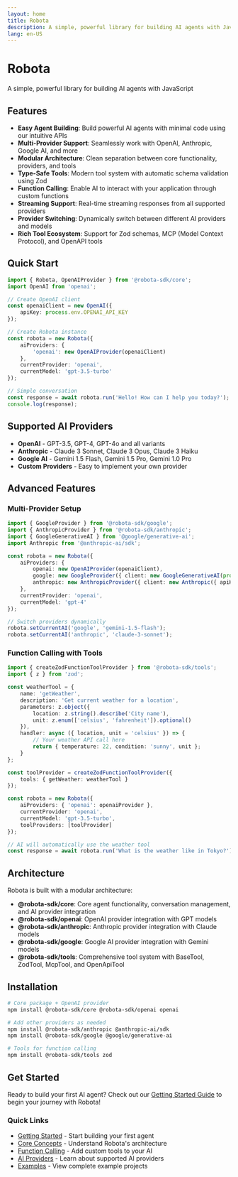 ```yaml
---
layout: home
title: Robota
description: A simple, powerful library for building AI agents with JavaScript
lang: en-US
---
```


# Robota

A simple, powerful library for building AI agents with JavaScript

## Features

- **Easy Agent Building**: Build powerful AI agents with minimal code using our intuitive APIs
- **Multi-Provider Support**: Seamlessly work with OpenAI, Anthropic, Google AI, and more
- **Modular Architecture**: Clean separation between core functionality, providers, and tools
- **Type-Safe Tools**: Modern tool system with automatic schema validation using Zod
- **Function Calling**: Enable AI to interact with your application through custom functions
- **Streaming Support**: Real-time streaming responses from all supported providers
- **Provider Switching**: Dynamically switch between different AI providers and models
- **Rich Tool Ecosystem**: Support for Zod schemas, MCP (Model Context Protocol), and OpenAPI tools

## Quick Start

```typescript
import { Robota, OpenAIProvider } from '@robota-sdk/core';
import OpenAI from 'openai';

// Create OpenAI client
const openaiClient = new OpenAI({
    apiKey: process.env.OPENAI_API_KEY
});

// Create Robota instance
const robota = new Robota({
    aiProviders: {
        'openai': new OpenAIProvider(openaiClient)
    },
    currentProvider: 'openai',
    currentModel: 'gpt-3.5-turbo'
});

// Simple conversation
const response = await robota.run('Hello! How can I help you today?');
console.log(response);
```

## Supported AI Providers

- **OpenAI** - GPT-3.5, GPT-4, GPT-4o and all variants
- **Anthropic** - Claude 3 Sonnet, Claude 3 Opus, Claude 3 Haiku
- **Google AI** - Gemini 1.5 Flash, Gemini 1.5 Pro, Gemini 1.0 Pro
- **Custom Providers** - Easy to implement your own provider

## Advanced Features

### Multi-Provider Setup

```typescript
import { GoogleProvider } from '@robota-sdk/google';
import { AnthropicProvider } from '@robota-sdk/anthropic';
import { GoogleGenerativeAI } from '@google/generative-ai';
import Anthropic from '@anthropic-ai/sdk';

const robota = new Robota({
    aiProviders: {
        openai: new OpenAIProvider(openaiClient),
        google: new GoogleProvider({ client: new GoogleGenerativeAI(process.env.GOOGLE_AI_API_KEY) }),
        anthropic: new AnthropicProvider({ client: new Anthropic({ apiKey: process.env.ANTHROPIC_API_KEY }) })
    },
    currentProvider: 'openai',
    currentModel: 'gpt-4'
});

// Switch providers dynamically
robota.setCurrentAI('google', 'gemini-1.5-flash');
robota.setCurrentAI('anthropic', 'claude-3-sonnet');
```

### Function Calling with Tools

```typescript
import { createZodFunctionToolProvider } from '@robota-sdk/tools';
import { z } from 'zod';

const weatherTool = {
    name: 'getWeather',
    description: 'Get current weather for a location',
    parameters: z.object({
        location: z.string().describe('City name'),
        unit: z.enum(['celsius', 'fahrenheit']).optional()
    }),
    handler: async ({ location, unit = 'celsius' }) => {
        // Your weather API call here
        return { temperature: 22, condition: 'sunny', unit };
    }
};

const toolProvider = createZodFunctionToolProvider({
    tools: { getWeather: weatherTool }
});

const robota = new Robota({
    aiProviders: { 'openai': openaiProvider },
    currentProvider: 'openai',
    currentModel: 'gpt-3.5-turbo',
    toolProviders: [toolProvider]
});

// AI will automatically use the weather tool
const response = await robota.run('What is the weather like in Tokyo?');
```

## Architecture

Robota is built with a modular architecture:

- **@robota-sdk/core**: Core agent functionality, conversation management, and AI provider integration
- **@robota-sdk/openai**: OpenAI provider integration with GPT models
- **@robota-sdk/anthropic**: Anthropic provider integration with Claude models  
- **@robota-sdk/google**: Google AI provider integration with Gemini models
- **@robota-sdk/tools**: Comprehensive tool system with BaseTool, ZodTool, McpTool, and OpenApiTool

## Installation

```bash
# Core package + OpenAI provider
npm install @robota-sdk/core @robota-sdk/openai openai

# Add other providers as needed
npm install @robota-sdk/anthropic @anthropic-ai/sdk
npm install @robota-sdk/google @google/generative-ai

# Tools for function calling
npm install @robota-sdk/tools zod
```

## Get Started

Ready to build your first AI agent? Check out our [Getting Started Guide](./guide/getting-started.md) to begin your journey with Robota!

### Quick Links

- [Getting Started](./guide/getting-started.md) - Start building your first agent
- [Core Concepts](./guide/core-concepts.md) - Understand Robota's architecture
- [Function Calling](./guide/function-calling.md) - Add custom tools to your AI
- [AI Providers](./providers.md) - Learn about supported AI providers
- [Examples](./examples.md) - View complete example projects 